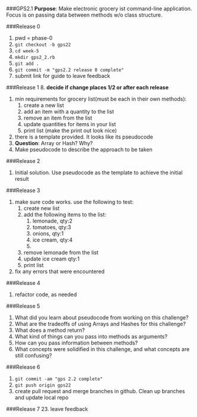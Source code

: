 ###GPS2.1
**Purpose**: Make electronic grocery ist command-line application. Focus is on passing data between methods w/o class structure. 

###Release 0
1. pwd = phase-0
2. `git checkout -b gps22`
3. `cd week-5`
1. `mkdir gps2_2.rb`
5. `git add .`
6. `git commit -m "gps2.2 release 0 complete"`
7. submit link for guide to leave feedback

###Release 1
8. **decide if change places 1/2 or after each release**
1. min requirements for grocery list(must be each in their own methods): 
	1. create a new list
	1. add an item with a quantity to the list
	1. remove an item from the list
	1. update quantities for items in your list
	1. print list (make the print out look nice)
1. there is a template provided. It looks like its pseudocode
1. **Question**: Array or Hash? Why?
1. Make pseudocode to describe the approach to be taken 

###Release 2
1. Initial solution. Use pseudocode as the template to achieve the initial result

###Release 3
1. make sure code works. use the following to test:
	1. create new list
	1. add the following items to the list:
		1. lemonade, qty:2
		1. tomatoes, qty:3
		1. onions, qty:1
		1. ice cream, qty:4
		1. 
	1. remove lemonade from the list
	1. update ice cream qty:1
	1. print list
1. fix any errors that were encountered
 
###Release 4
1. refactor code, as needed

###Release 5 
1. What did you learn about pseudocode from working on this challenge?
1. What are the tradeoffs of using Arrays and Hashes for this challenge?
1. What does a method return?
1. What kind of things can you pass into methods as arguments?
1. How can you pass information between methods?
1. What concepts were solidified in this challenge, and what concepts are still confusing?

###Release 6
1. `git commit -am "gps 2.2 complete"`
1. `git push origin gps22`
1. create pull request and merge branches in github. Clean up branches and update local repo

###Release 7
23. leave feedback
